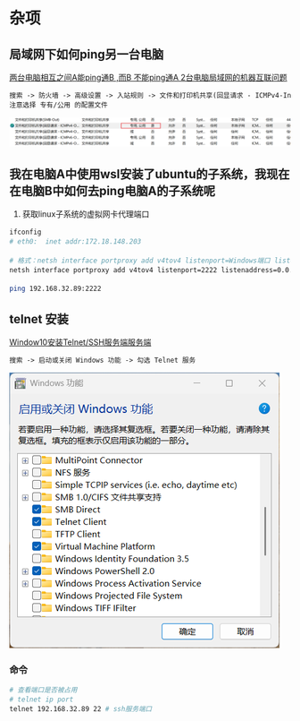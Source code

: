 # 杂项

## 局域网下如何ping另一台电脑

[两台电脑相互之间A能ping通B ,而B 不能ping通A 2台电脑局域网的机器互联问题](https://zhuanlan.zhihu.com/p/139492390)

```txt
搜索 -> 防火墙 -> 高级设置 -> 入站规则 -> 文件和打印机共享(回显请求 - ICMPv4-In) -> 启用规则
注意选择 专有/公用 的配置文件
```
![文件和打印机共享(回显请求](../images/server/文件和打印机共享_ping.png)

## 我在电脑A中使用wsl安装了ubuntu的子系统，我现在在电脑B中如何去ping电脑A的子系统呢

1. 获取linux子系统的虚拟网卡代理端口
   
```bash
ifconfig
# eth0:  inet addr:172.18.148.203

# 格式：netsh interface portproxy add v4tov4 listenport=Windows端口 listenaddress=WindowsIP connectport=WSL端口 connectaddress=WSL_IP
netsh interface portproxy add v4tov4 listenport=2222 listenaddress=0.0.0.0 connectport=22 connectaddress=172.18.148.203

ping 192.168.32.89:2222
```

## telnet 安装

[Window10安装Telnet/SSH服务端服务端](https://blog.csdn.net/weixin_43886198/article/details/113040163)

```txt
搜索 -> 启动或关闭 Windows 功能 -> 勾选 Telnet 服务 
```

![安装 Telnet 服务](../images/server/telnet安装.png)

### 命令
```bash
# 查看端口是否被占用
# telnet ip port
telnet 192.168.32.89 22 # ssh服务端口
```